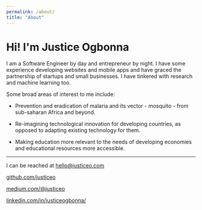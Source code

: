 ```yaml
---
permalink: /about/
title: "About"
---
```

# Hi! I'm Justice Ogbonna

I am a Software Engineer by day and entrepreneur by night. I have some experience developing websites and mobile apps and have graced the partnership of startups and small businesses. I have tinkered with research and machine learning too.

Some broad areas of interest to me include:

* Prevention and eradication of malaria and its vector - mosquito - from sub-saharan Africa and beyond.

* Re-imagining technological innovation for developing countries, as opposed to adapting existing technology for them.

* Making education more relevant to the needs of developing economies and educational resources more accessible. 

<hr>

I can be reached at hello@justiceo.com 

[github.com/justiceo](https://www.google.com/url?q=https%3A%2F%2Fgithub.com%2Fjusticeo&sa=D&sntz=1&usg=AOvVaw3GKZ6YvNnU5Ca5hQ0zIW_V)

[medium.com/@justiceo](https://www.google.com/url?q=https%3A%2F%2Fmedium.com%2F%40justiceo&sa=D&sntz=1&usg=AOvVaw2I8WaOHT4DD-vczYdXfQ_g)

[linkedin.com/in/justiceogbonna/](https://www.google.com/url?q=https%3A%2F%2Fwww.linkedin.com%2Fin%2Fjusticeogbonna%2F&sa=D&sntz=1&usg=AOvVaw3Hod8EfxwxrApeC6AUuQT0)